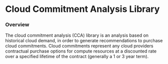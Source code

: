 # Cloud Commitment Analysis Library


### Overview
The cloud commitment analysis (CCA) library is an analysis based on historical cloud demand, in order to generate recommendations to purchase cloud commitments. Cloud commitments represent any cloud providers contractual purchase options for compute resources  at a discounted rate over a specified lifetime of the contract (generally a 1 or 3 year term).